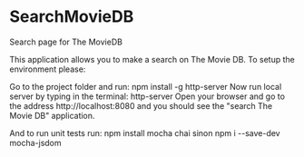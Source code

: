 # SearchMovieDB
Search page for The MovieDB

This application allows you to make a search on The Movie DB.
To setup the environment please:

Go to the project folder and run:
npm install -g http-server
Now run local server by typing in the terminal:
http-server
Open your browser and go to the address http://localhost:8080 and you should see the "search The Movie DB" application.

And to run unit tests run:
npm install mocha chai sinon
npm i --save-dev mocha-jsdom
